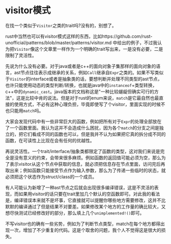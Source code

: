 # visitor模式

在找一个类似于`Visitor`之类的trait吗?没有的，别想了。

rust中当然也可以有visitor模式这样的东西，比如https://github.com/rust-unofficial/patterns/blob/master/patterns/visitor.md 中给出的例子，不过我认为把`Visitor`像这个文章里一样作为一个明确的trait写出来，一是没有必要，二是限制了灵活性。

先说为什么没有必要。对于java或者是c++的面向对象子集那样的面向对象的语言，ast节点往往表示成继承的关系，例如`Call`继承自`Expr`之类的。如果不写类似于`Visitor`的interface或者是抽象类的话，要想判断并处理不同类型的ast节点，也许只能使用动态的类型判断/转换，也就是java中的`instanceof`+类型转换，c++中的`dynamic_cast`。java版本的文档称这是"一种比较龌龊但确实可行的方法"，这是比较中肯的说法。但是对于rust的enum来说，`match`是它最自然也最直接的使用方式，不必有这种心理负担，毕竟即使写了个visitor，里面实现的时候不也只能用`match`吗。

大家会发现代码中有一些非常巨大的函数，例如把所有对于`Expr`的处理全部放在了一个函数里面。我认为这并不会造成什么困扰，因为各个`match`的分支之间是独立的，把它们看成不同的函数也可以，但是我并不认为如果把它真的拆分成不同的函数，在可读性上比现在会有任何的优越性。

再说灵活性。一个trait/interface/抽象类都限定了函数的类型，这对我们来说是完全是没有意义的约束，会带来很多麻烦。例如函数的返回值可能必须为空，那么为了表示visitor从这个节点中获取的信息，就必须把信息存在节点里面，访问完后再取出来；例如函数只能接受节点作为输入参数，那么为了传递一些临时的状态，就必须把这个状态作为struct/class的一个成员。

有人可能认为新增了一种ast节点之后就会出现很多编译错误，这是不灵活的表现，而如果用visitor的话只要在trait里加几个默认的空函数即可。对此我的看法是，编译错误本来就不是坏事，它直接就可以提醒你哪些地方需要修改，这并不比默默的编译通过了但是结果不对要差。如果修改某个地方的工作量的确比较大，又想尽快测试已经修改好的部分，那么填上几个`unimplemented!()`即可。

不写visitor也的确有一些劣势，例如为了判断节点类型，match在每个地方都得出现一次，增加了不少重复的代码。这是个取舍的问题，我个人不觉得这是很大的损失。